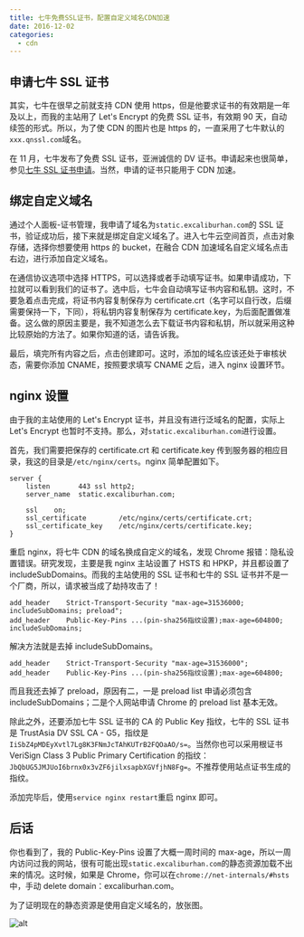 ```yaml
---
title: 七牛免费SSL证书，配置自定义域名CDN加速
date: 2016-12-02
categories:
  - cdn
---
```


## 申请七牛 SSL 证书

其实，七牛在很早之前就支持 CDN 使用 https，但是他要求证书的有效期是一年及以上，而我的主站用了 Let's Encrypt 的免费 SSL 证书，有效期 90 天，自动续签的形式。所以，为了使 CDN 的图片也是 https 的，一直采用了七牛默认的`xxx.qnssl.com`域名。

在 11 月，七牛发布了免费 SSL 证书，亚洲诚信的 DV 证书。申请起来也很简单，参见[七牛 SSL 证书申请](https://qiniu.kf5.com/hc/kb/article/223541/)。当然，申请的证书只能用于 CDN 加速。

<!--more-->

## 绑定自定义域名

通过个人面板-证书管理，我申请了域名为`static.excaliburhan.com`的 SSL 证书，验证成功后，接下来就是绑定自定义域名了。进入七牛云空间首页，点击对象存储，选择你想要使用 https 的 bucket，在融合 CDN 加速域名自定义域名点击右边，进行添加自定义域名。

在通信协议选项中选择 HTTPS，可以选择或者手动填写证书。如果申请成功，下拉就可以看到我们的证书了。选中后，七牛会自动填写证书内容和私钥。这时，不要急着点击完成，将证书内容复制保存为 certificate.crt（名字可以自行改，后缀需要保持一下，下同），将私钥内容复制保存为 certificate.key，为后面配置做准备。这么做的原因主要是，我不知道怎么去下载证书内容和私钥，所以就采用这种比较原始的方法了。如果你知道的话，请告诉我。

最后，填完所有内容之后，点击创建即可。这时，添加的域名应该还处于审核状态，需要你添加 CNAME，按照要求填写 CNAME 之后，进入 nginx 设置环节。

## nginx 设置

由于我的主站使用的 Let's Encrypt 证书，并且没有进行泛域名的配置，实际上 Let's Encrypt 也暂时不支持。那么，对`static.excaliburhan.com`进行设置。

首先，我们需要把保存的 certificate.crt 和 certificate.key 传到服务器的相应目录，我这的目录是`/etc/nginx/certs`。nginx 简单配置如下。

```nginx
server {
    listen       443 ssl http2;
    server_name  static.excaliburhan.com;

    ssl    on;
    ssl_certificate        /etc/nginx/certs/certificate.crt;
    ssl_certificate_key    /etc/nginx/certs/certificate.key;
}
```

重启 nginx，将七牛 CDN 的域名换成自定义的域名，发现 Chrome 报错：隐私设置错误。研究发现，主要是我 nginx 主站设置了 HSTS 和 HPKP，并且都设置了 includeSubDomains。而我的主站使用的 SSL 证书和七牛的 SSL 证书并不是一个厂商，所以，请求被当成了劫持攻击了！

```nginx
add_header    Strict-Transport-Security "max-age=31536000; includeSubDomains; preload";
add_header    Public-Key-Pins ...(pin-sha256指纹设置);max-age=604800; includeSubDomains;
```

解决方法就是去掉 includeSubDomains。

```nginx
add_header    Strict-Transport-Security "max-age=31536000";
add_header    Public-Key-Pins ...(pin-sha256指纹设置);max-age=604800;
```

而且我还去掉了 preload，原因有二，一是 preload list 申请必须包含 includeSubDomains；二是个人网站申请 Chrome 的 preload list 基本无效。

除此之外，还要添加七牛 SSL 证书的 CA 的 Public Key 指纹，七牛的 SSL 证书是 TrustAsia DV SSL CA - G5，指纹是`IiSbZ4pMDEyXvtl7Lg8K3FNmJcTAhKUTrB2FQOaAO/s=`。当然你也可以采用根证书 VeriSign Class 3 Public Primary Certification 的指纹：`JbQbUG5JMJUoI6brnx0x3vZF6jilxsapbXGVfjhN8Fg=`。不推荐使用站点证书生成的指纹。

添加完毕后，使用`service nginx restart`重启 nginx 即可。

## 后话

你也看到了，我的 Public-Key-Pins 设置了大概一周时间的 max-age，所以一周内访问过我的网站，很有可能出现`static.excaliburhan.com`的静态资源加载不出来的情况。这时候，如果是 Chrome，你可以在`chrome://net-internals/#hsts`中，手动 delete domain：excaliburhan.com。

为了证明现在的静态资源是使用自定义域名的，放张图。

![alt](https://xp-assets.oss-cn-hangzhou.aliyuncs.com/img/blog/DgwP_Asc50b3nuCMuviG9GHD.jpg)

